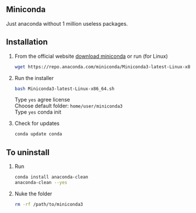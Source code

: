 ## Miniconda
Just anaconda without 1 million useless packages.

## Installation

1. From the official website [download miniconda](https://docs.conda.io/projects/miniconda/en/latest/index.html) or run (for Linux)
   ```bash
   wget https://repo.anaconda.com/miniconda/Miniconda3-latest-Linux-x86_64.sh
   ```
   
2. Run the installer
   ```bash
   bash Miniconda3-latest-Linux-x86_64.sh
   ```
   Type `yes` agree license  
   Choose default folder: `home/user/miniconda3`  
   Type `yes` conda init

3. Check for updates
   ```bash
   conda update conda
   ```

## To uninstall

1. Run
   ```bash
   conda install anaconda-clean
   anaconda-clean --yes
   ```

2. Nuke the folder
   ```bash
   rm -rf /path/to/miniconda3
   ```
